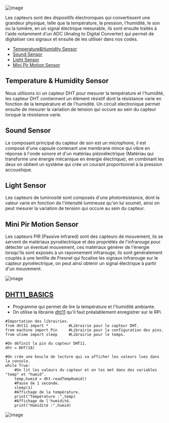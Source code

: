 ![image](https://user-images.githubusercontent.com/124889426/230333423-8adeddd6-d5fe-4f2d-a4d0-728cf1177dbc.png)

Les capteurs sont des dispositifs électroniques qui convertissent une grandeur physique, telle que la température, la pression, l'humidité, le son ou la lumière, en un signal électrique mesurable, ils sont ensuite traités à l'aide notamment d'un ADC (Analog to Digital Converter) qui permet de digitaliser ces signaux et ensuite de les utiliser dans nos codes.

- [Temperature&Humidity Sensor](https://wiki.seeedstudio.com/Grove-TemperatureAndHumidity_Sensor/)
- [Sound Sensor](https://wiki.seeedstudio.com/Grove-Sound_Sensor/#docusaurus_skipToContent_fallback)
- [Light Sensor](https://wiki.seeedstudio.com/Grove-Light_Sensor/#docusaurus_skipToContent_fallback)
- [Mini Pir Motion Sensor](https://www.seeedstudio.com/Grove-mini-PIR-motion-sensor-p-2930.html)

## Temperature & Humidity Sensor

Nous utilisons ici un capteur DHT pour mesurer la température et l'humidité, les capteur DHT contiennent un élément résistif dont la résistance varie en fonction de la température et de l'humidité. Un circuit electronique permet ensuite de mesurer la variation de tension qui occure au sein du capteur lorsque la résistance varie.

## Sound Sensor

Le composant principal du capteur de son est un microphone, il est composé d'une capsule contenant une membrane mince qui vibre en réponse à l'onde sonore et d'un matériau piézoélectrique (Matériau qui transforme une énergie mécanique en énergie électrique), en combinant les deux on obtient un système qui crée un courant proportionnel à la pression accoustique.

## Light Sensor

Les capteurs de luminosité sont composés d'une photorésistance, dont la valeur varie en fonction de l'intensité lumineuse qu'on lui soumet, ainsi on peut mesurer la variation de tension qui occure au sein du capteur.

## Mini Pir Motion Sensor

Les capteurs PIR (Passive infrared) sont des capteurs de mouvement, ils se servent de matériaux pyroélectrique et des propriétés de l'infrarouge pour détecter un éventuel mouvement, ces matériaux générer de l'énergie lorsqu'ils sont exposés à un rayonnement infrarouge, ils sont généralement couplés à une lentille de Fresnel qui focalise les signaux infrarouge sur le capteur pyroélectrique, on peut ainsi obtenir un signal électrique à partir d'un mouvement.

![image](https://user-images.githubusercontent.com/124889426/230343354-06b4592c-f70e-4b84-87f5-0a704e9b1de1.png)

## [DHT11_BASICS](DHT11_Basics.py)

- Programme qui permet de lire la température et l'humidité ambiante.
- On utilise la librairie [dht11](https://github.com/TinkerGen/Pico-micropython/blob/master/dht11.py) qu'il faut préalablement enregistrer sur le RPi.

```
#Importation des librairies.
from dht11 import *         #Librairie pour le capteur DHT.
from machine import Pin     #Librairie pour la configuration des pins.
from utime import sleep     #Librairie pour le temps.

#On définit la pin du capteur DHT11.
dht = DHT(18)

#On crée une boucle de lecture qui va afficher les valeurs lues dans la console.
while True:
    #On lit les valeurs du capteur et on les met dans des variables "temp" et "humid".
    temp,humid = dht.readTempHumid()
    #Pause de 1 seconde.
    sleep(1)
    #Affichage de la température.
    print("Température :",temp)
    #Affichage de l'humidité.
    print("Humidité :",humid)
```

![image](https://user-images.githubusercontent.com/124889426/230345274-1d18e5b8-6a4d-480f-a1b9-890534b72dab.png)
